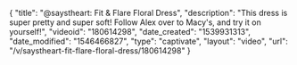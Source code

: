 {
    "title": "@saystheart: Fit & Flare Floral Dress",
    "description": "This dress is super pretty and super soft! Follow Alex over to Macy's, and try it on yourself!",
    "videoid": "180614298",
    "date_created": "1539931313",
    "date_modified": "1546466827",
    "type": "captivate",
    "layout": "video",
    "url": "\/v\/saystheart-fit-flare-floral-dress\/180614298"
}